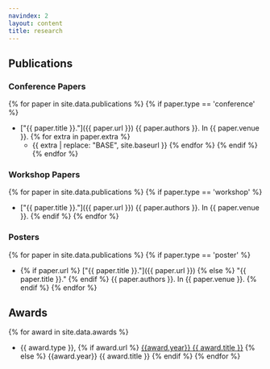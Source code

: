 ```yaml
---
navindex: 2
layout: content
title: research
---
```


## Publications ##

### Conference Papers ###
{% for paper in site.data.publications %}
    {% if paper.type == 'conference' %}
* ["{{ paper.title }}."]({{ paper.url }}) {{ paper.authors }}.
  In {{ paper.venue }}.
  {% for extra in paper.extra %}
    * {{ extra | replace: "BASE", site.baseurl }}
  {% endfor %}
    {% endif %}
{% endfor %}


### Workshop Papers ###
{% for paper in site.data.publications %}
    {% if paper.type == 'workshop' %}
* ["{{ paper.title }}."]({{ paper.url }}) {{ paper.authors }}.
  In {{ paper.venue }}.
    {% endif %}
{% endfor %}

### Posters ###
{% for paper in site.data.publications %}
    {% if paper.type == 'poster' %}
* {% if paper.url %} ["{{ paper.title }}."]({{ paper.url }}) {% else %} "{{ paper.title }}." {% endif %}
  {{ paper.authors }}.
  In {{ paper.venue }}.
    {% endif %}
{% endfor %}

## Awards ##
{% for award in site.data.awards %}
*  {{ award.type }},
   {% if award.url %} [{{award.year}} {{ award.title }}]({{award.url}}) {% else %} {{award.year}} {{ award.title }} {% endif %}
{% endfor %}
